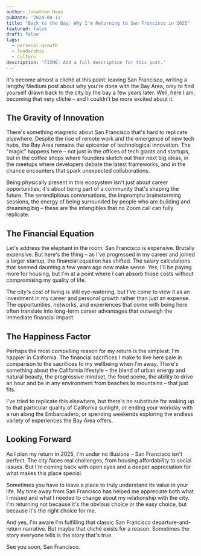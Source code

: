 ```yaml
---
author: Jonathan Haas
pubDate: '2024-04-11'
title: "Back to the Bay: Why I'm Returning to San Francisco in 2025"
featured: false
draft: false
tags:
  - personal-growth
  - leadership
  - culture
description: 'FIXME: Add a full description for this post.'
---
```


It's become almost a cliché at this point: leaving San Francisco, writing a
lengthy Medium post about why you're done with the Bay Area, only to find
yourself drawn back to the city by the bay a few years later. Well, here I am,
becoming that very cliché – and I couldn't be more excited about it.

## The Gravity of Innovation

There's something magnetic about San Francisco that's hard to replicate
elsewhere. Despite the rise of remote work and the emergence of new tech hubs,
the Bay Area remains the epicenter of technological innovation. The "magic"
happens here – not just in the offices of tech giants and startups, but in the
coffee shops where founders sketch out their next big ideas, in the meetups
where developers debate the latest frameworks, and in the chance encounters that
spark unexpected collaborations.

Being physically present in this ecosystem isn't just about career
opportunities; it's about being part of a community that's shaping the future.
The serendipitous conversations, the impromptu brainstorming sessions, the
energy of being surrounded by people who are building and dreaming big – these
are the intangibles that no Zoom call can fully replicate.

## The Financial Equation

Let's address the elephant in the room: San Francisco is expensive. Brutally
expensive. But here's the thing – as I've progressed in my career and joined a
larger startup, the financial equation has shifted. The salary calculations that
seemed daunting a few years ago now make sense. Yes, I'll be paying more for
housing, but I'm at a point where I can absorb those costs without compromising
my quality of life.

The city's cost of living is still eye-watering, but I've come to view it as an
investment in my career and personal growth rather than just an expense. The
opportunities, networks, and experiences that come with being here often
translate into long-term career advantages that outweigh the immediate financial
impact.

## The Happiness Factor

Perhaps the most compelling reason for my return is the simplest: I'm happier in
California. The financial sacrifices I make to live here pale in comparison to
the sacrifices to my wellbeing when I'm away. There's something about the
California lifestyle – the blend of urban energy and natural beauty, the
progressive mindset, the food scene, the ability to drive an hour and be in any
environment from beaches to mountains – that just fits.

I've tried to replicate this elsewhere, but there's no substitute for waking up
to that particular quality of California sunlight, or ending your workday with a
run along the Embarcadero, or spending weekends exploring the endless variety of
experiences the Bay Area offers.

## Looking Forward

As I plan my return in 2025, I'm under no illusions – San Francisco isn't
perfect. The city faces real challenges, from housing affordability to social
issues. But I'm coming back with open eyes and a deeper appreciation for what
makes this place special.

Sometimes you have to leave a place to truly understand its value in your life.
My time away from San Francisco has helped me appreciate both what I missed and
what I needed to change about my relationship with the city. I'm returning not
because it's the obvious choice or the easy choice, but because it's the right
choice for me.

And yes, I'm aware I'm fulfilling that classic San Francisco
departure-and-return narrative. But maybe that cliché exists for a reason.
Sometimes the story everyone tells is the story that's true.

See you soon, San Francisco.
